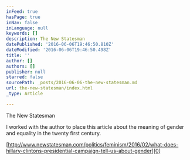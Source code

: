 ```yaml
---
inFeed: true
hasPage: true
inNav: false
inLanguage: null
keywords: []
description: The New Statesman
datePublished: '2016-06-06T19:46:50.810Z'
dateModified: '2016-06-06T19:46:50.498Z'
title: ''
author: []
authors: []
publisher: null
starred: false
sourcePath: _posts/2016-06-06-the-new-statesman.md
url: the-new-statesman/index.html
_type: Article

---
```

The New Statesman

I worked with the author to place this article about the meaning of gender and equality in the twenty first century.

[][0]

[http://www.newstatesman.com/politics/feminism/2016/02/what-does-hillary-clintons-presidential-campaign-tell-us-about-gender][0]

[0]: http://www.newstatesman.com/politics/feminism/2016/02/what-does-hillary-clintons-presidential-campaign-tell-us-about-gender